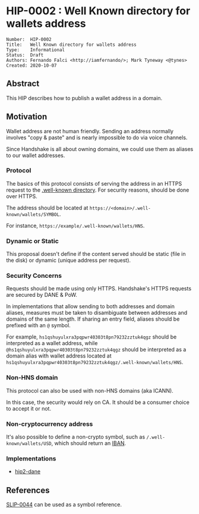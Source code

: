 # HIP-0002 : Well Known directory for wallets address

```
Number:  HIP-0002
Title:   Well Known directory for wallets address
Type:    Informational
Status:  Draft
Authors: Fernando Falci <http://iamfernando/>; Mark Tyneway <@tynes>
Created: 2020-10-07
```

## Abstract

This HIP describes how to publish a wallet address in a domain.

## Motivation

Wallet address are not human friendly. Sending an address normally involves "copy & paste" and is nearly impossible to do via voice channels.

Since Handshake is all about owning domains, we could use them as aliases to our wallet addresses.

### Protocol

The basics of this protocol consists of serving the address in an HTTPS request to the [.well-known directory](https://tools.ietf.org/html/rfc8615). For security reasons, should be done over HTTPS.

The address should be located at `https://<domain>/.well-known/wallets/SYMBOL`.

For instance, `https://example/.well-known/wallets/HNS`.

### Dynamic or Static

This proposal doesn't define if the content served should be static (file in the disk) or dynamic (unique address per request).

### Security Concerns

Requests should be made using only HTTPS. Handshake's HTTPS requests are secured by DANE & PoW.

In implementations that allow sending to both addresses and domain aliases, measures must be taken to disambiguate between addresses and domains of the same length. If sharing an entry field, aliases should be prefixed with an `@` symbol. 

For example, `hs1qshuyulxra3pqpwr40303t8pn79232zztuk4qgz` should be interpreted as a wallet address, while `@hs1qshuyulxra3pqpwr40303t8pn79232zztuk4qgz` should be interpreted as a domain alias with wallet address located at `hs1qshuyulxra3pqpwr40303t8pn79232zztuk4qgz/.well-known/wallets/HNS`.

### Non-HNS domain

This protocol can also be used with non-HNS domains (aka ICANN).

In this case, the security would rely on CA. It should be a consumer choice to accept it or not.

### Non-cryptocurrency address

It's also possible to define a non-crypto symbol, such as `/.well-known/wallets/USD`, which should return an [IBAN](https://www.iso.org/standard/41031.html).

### Implementations

- [hip2-dane](https://github.com/lukeburns/hip2-dane)

## References

[SLIP-0044](https://github.com/satoshilabs/slips/blob/master/slip-0044.md) can be used as a symbol reference.
